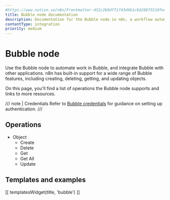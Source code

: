 ```yaml
---
#https://www.notion.so/n8n/Frontmatter-432c2b8dff1f43d4b1c8d20075510fe4
title: Bubble node documentation
description: Documentation for the Bubble node in n8n, a workflow automation platform. Includes details of operations and configuration, and links to examples and credentials information.
contentType: integration
priority: medium
---
```


# Bubble node

Use the Bubble node to automate work in Bubble, and integrate Bubble with other applications. n8n has built-in support for a wide range of Bubble features, including creating, deleting, getting, and updating objects.

On this page, you'll find a list of operations the Bubble node supports and links to more resources.

/// note | Credentials
Refer to [Bubble credentials](/integrations/builtin/credentials/bubble/) for guidance on setting up authentication. 
///

## Operations

* Object
    * Create
    * Delete
    * Get
    * Get All
    * Update

## Templates and examples

<!-- see https://www.notion.so/n8n/Pull-in-templates-for-the-integrations-pages-37c716837b804d30a33b47475f6e3780 -->
[[ templatesWidget(title, 'bubble') ]]

